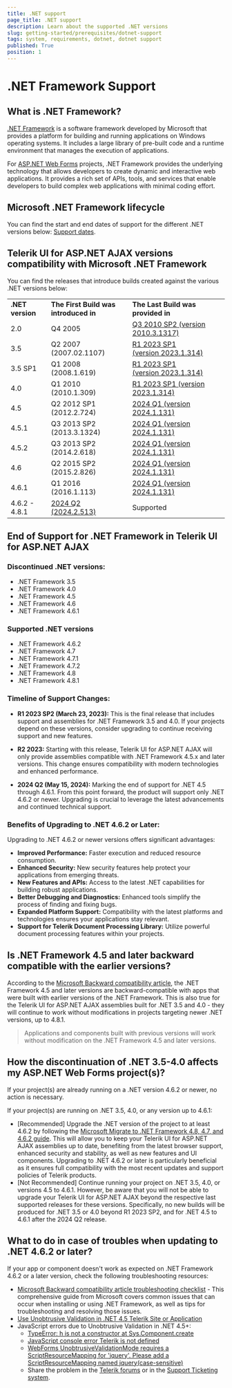 ```yaml
---
title: .NET support
page_title: .NET support
description: Learn about the supported .NET versions
slug: getting-started/prerequisites/dotnet-support
tags: system, requirements, dotnet, dotnet support
published: True
position: 1
---
```


# .NET Framework Support

## What is .NET Framework?

[.NET Framework](https://dotnet.microsoft.com/en-us/learn/dotnet/what-is-dotnet-framework) is a software framework developed by Microsoft that provides a platform for building and running applications on Windows operating systems. It includes a large library of pre-built code and a runtime environment that manages the execution of applications.

For [ASP.NET Web Forms](https://learn.microsoft.com/en-us/aspnet/web-forms/) projects, .NET Framework provides the underlying technology that allows developers to create dynamic and interactive web applications. It provides a rich set of APIs, tools, and services that enable developers to build complex web applications with minimal coding effort.

## Microsoft .NET Framework lifecycle

You can find the start and end dates of support for the different .NET versions below: [Support dates](https://learn.microsoft.com/en-us/lifecycle/products/microsoft-net-framework).


## Telerik UI for ASP.NET AJAX versions compatibility with Microsoft .NET Framework

You can find the releases that introduce  builds created against the various .NET versions below:

<table class="Table Table--comparison k-table">
  <tbody>
    <tr>
      <td>
        <strong>.NET version</strong>&nbsp;
      </td>
      <td>
        <strong>The First Build was introduced in</strong>
      </td>
      <td>
        <strong>The Last Build was provided in</strong>
      </td>
    </tr>
    <tr>
      <td>2.0</td>
      <td>Q4 2005</td>
      <td>
        <a href="http://www.telerik.com/blogs/telerik-ajax-controls-net-2-0-support-discontinued-as-of-q1-2011" target="_blank">Q3 2010 SP2 (version 2010.3.1317)</a>
      </td>
    </tr>
    <tr>
      <td>3.5</td>
      <td>Q2 2007 (2007.02.1107)</td>
      <td>
        <a href="https://www.telerik.com/support/whats-new/aspnet-ajax/release-history/ui-for-asp-net-ajax-r1-2023-sp1-(version-2023-1-314)" target="_blank">R1 2023 SP1 (version&nbsp;2023.1.314)</a>
      </td>
    </tr>
    <tr>
      <td>3.5 SP1</td>
      <td>Q1 2008 (2008.1.619)</td>
      <td>
        <a href="https://www.telerik.com/support/whats-new/aspnet-ajax/release-history/ui-for-asp-net-ajax-r1-2023-sp1-(version-2023-1-314)" target="_blank">R1 2023 SP1 (version&nbsp;2023.1.314)</a>
      </td>
    </tr>
    <tr>
      <td>4.0</td>
      <td>Q1 2010 (2010.1.309)</td>
      <td>
        <a href="https://www.telerik.com/support/whats-new/aspnet-ajax/release-history/ui-for-asp-net-ajax-r1-2023-sp1-(version-2023-1-314)" target="_blank">R1 2023 SP1 (version 2023.1.314)</a>
        <br />
      </td>
    </tr>
    <tr>
      <td>4.5</td>
      <td>Q2 2012 SP1 (2012.2.724)</td>
      <td>
        <a href="https://www.telerik.com/support/whats-new/aspnet-ajax/release-history/ui-for-asp-net-ajax-2024-q1-(version-2024-1-131)" target="_blank">2024 Q1 (version 2024.1.131)</a>
      </td>
    </tr>
    <tr>
      <td>4.5.1</td>
      <td>Q3 2013 SP2 (2013.3.1324)</td>
      <td>
        <a href="https://www.telerik.com/support/whats-new/aspnet-ajax/release-history/ui-for-asp-net-ajax-2024-q1-(version-2024-1-131)" target="_blank">2024 Q1 (version 2024.1.131)</a>
      </td>
    </tr>
    <tr>
      <td>4.5.2</td>
      <td>Q3 2013 SP2 (2014.2.618)</td>
      <td>
        <a href="https://www.telerik.com/support/whats-new/aspnet-ajax/release-history/ui-for-asp-net-ajax-2024-q1-(version-2024-1-131)" target="_blank">2024 Q1 (version 2024.1.131)</a>
      </td>
    </tr>
    <tr>
      <td>4.6</td>
      <td>Q2 2015 SP2 (2015.2.826) </td>
      <td>
        <a href="https://www.telerik.com/support/whats-new/aspnet-ajax/release-history/ui-for-asp-net-ajax-2024-q1-(version-2024-1-131)" target="_blank">2024 Q1 (version 2024.1.131)</a>
      </td>
    </tr>
    <tr>
      <td>4.6.1</td>
      <td>Q1 2016 (2016.1.113)</td>
      <td>
        <a href="https://www.telerik.com/support/whats-new/aspnet-ajax/release-history/ui-for-asp-net-ajax-2024-q1-(version-2024-1-131)" target="_blank">2024 Q1 (version 2024.1.131)</a>
      </td>
    </tr>
    <tr>
      <td>4.6.2 - 4.8.1</td>
      <td>
        <a href="https://www.telerik.com/support/whats-new/aspnet-ajax/release-history/telerik-ui-for-asp-net-ajax-2024-2-513-(2024-q2)" target="_blank">2024 Q2 (2024.2.513)</a>
      </td>
      <td>Supported </td>
    </tr>
  </tbody>
</table>

## End of Support for .NET Framework in Telerik UI for ASP.NET AJAX

### Discontinued .NET versions:

- .NET Framework 3.5
- .NET Framework 4.0
- .NET Framework 4.5
- .NET Framework 4.6
- .NET Framework 4.6.1

### Supported .NET versions

- .NET Framework 4.6.2
- .NET Framework 4.7
- .NET Framework 4.7.1
- .NET Framework 4.7.2
- .NET Framework 4.8
- .NET Framework 4.8.1

### Timeline of Support Changes:
- **R1 2023 SP2 (March 23, 2023):** This is the final release that includes support and assemblies for .NET Framework 3.5 and 4.0. If your projects depend on these versions, consider upgrading to continue receiving support and new features.
  
- **R2 2023:** Starting with this release, Telerik UI for ASP.NET AJAX will only provide assemblies compatible with .NET Framework 4.5.x and later versions. This change ensures compatibility with modern technologies and enhanced performance.

- **2024 Q2 (May 15, 2024):** Marking the end of support for .NET 4.5 through 4.6.1. From this point forward, the product will support only .NET 4.6.2 or newer. Upgrading is crucial to leverage the latest advancements and continued technical support.

### Benefits of Upgrading to .NET 4.6.2 or Later:
Upgrading to .NET 4.6.2 or newer versions offers significant advantages:
- **Improved Performance:** Faster execution and reduced resource consumption.
- **Enhanced Security:** New security features help protect your applications from emerging threats.
- **New Features and APIs:** Access to the latest .NET capabilities for building robust applications.
- **Better Debugging and Diagnostics:** Enhanced tools simplify the process of finding and fixing bugs.
- **Expanded Platform Support:** Compatibility with the latest platforms and technologies ensures your applications stay relevant.
- **Support for Telerik Document Processing Library:** Utilize powerful document processing features within your projects.

## Is .NET Framework 4.5 and later backward compatible with the earlier versions?
According to the [Microsoft Backward compatibility article](https://learn.microsoft.com/en-us/dotnet/framework/migration-guide/version-compatibility#backward-compatibility), the .NET Framework 4.5 and later versions are backward-compatible with apps that were built with earlier versions of the .NET Framework. This is also true for the Telerik UI for ASP.NET AJAX assemblies built for .NET 3.5 and 4.0 - they will continue to work without modifications in projects targeting newer .NET versions, up to 4.8.1.

> Applications and components built with previous versions will work without modification on the .NET Framework 4.5 and later versions.

## How the discontinuation of .NET 3.5-4.0 affects my ASP.NET Web Forms project(s)?

If your project(s) are already running on a .NET version 4.6.2 or newer, no action is necessary.

If your project(s) are running on .NET 3.5, 4.0, or any version up to 4.6.1:

* [Recommended] Upgrade the .NET version of the project to at least 4.6.2 by following the [Microsoft Migrate to .NET Framework 4.8, 4.7, and 4.6.2 guide](https://learn.microsoft.com/en-us/dotnet/framework/migration-guide/). This will allow you to keep your Telerik UI for ASP.NET AJAX assemblies up to date, benefiting from the latest browser support, enhanced security and stability, as well as new features and UI components. Upgrading to .NET 4.6.2 or later is particularly beneficial as it ensures full compatibility with the most recent updates and support policies of Telerik products.
* [Not Recommended] Continue running your project on .NET 3.5, 4.0, or versions 4.5 to 4.6.1. However, be aware that you will not be able to upgrade your Telerik UI for ASP.NET AJAX beyond the respective last supported releases for these versions. Specifically, no new builds will be produced for .NET 3.5 or 4.0 beyond R1 2023 SP2, and for .NET 4.5 to 4.6.1 after the 2024 Q2 release.

## What to do in case of troubles when updating to .NET 4.6.2 or later?
If your app or component doesn't work as expected on .NET Framework 4.6.2 or a later version, check the following troubleshooting resources:

* [Microsoft Backward compatibility article troubleshooting checklist](https://learn.microsoft.com/en-us/dotnet/framework/migration-guide/version-compatibility#:~:text=if%20your%20app%20or%20component%20doesn't%20work%20as%20expected%20on%20.net%20framework%204.5%20or%20a%20later%20version%2C%20use%20the%20following%20checklists%3A) -  This comprehensive guide from Microsoft covers common issues that can occur when installing or using .NET Framework, as well as tips for troubleshooting and resolving those issues.
* [Use Unobtrusive Validation in .NET 4.5 Telerik Site or Application](https://docs.telerik.com/devtools/aspnet-ajax/knowledge-base/unobtrusive-validation-net45-telerik-site-app)
* JavaScript errors due to Unobtrusive Validation in .NET 4.5+:
  * [TypeError: h is not a constructor at Sys.Component.create](https://docs.telerik.com/devtools/aspnet-ajax/knowledge-base/common-typeerror-h-is-not-a-constructor)
  * [JavaScript console error Telerik is not defined](https://docs.telerik.com/devtools/aspnet-ajax/knowledge-base/common-error-telerik-is-undefined)
  * [WebForms UnobtrusiveValidationMode requires a ScriptResourceMapping for 'jquery'. Please add a ScriptResourceMapping named jquery(case-sensitive)](https://stackoverflow.com/questions/16660900/webforms-unobtrusivevalidationmode-requires-a-scriptresourcemapping-for-jquery)
  * Share the problem in the [Telerik forums](https://www.telerik.com/forums/aspnet-ajax) or in the [Support Ticketing system](https://www.telerik.com/account/support-tickets).


